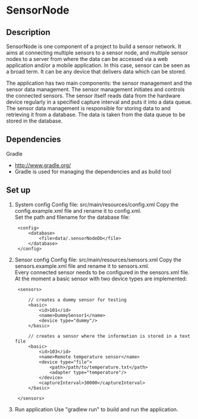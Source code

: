 SensorNode
==========

Description
-----------
SensorNode is one component of a project to build a sensor network. It aims at connecting multiple sensors to a sensor node, and multiple sensor nodes to a server from where the data can be accessed via a web application and/or a mobile application. In this case, sensor can be seen as a broad term. It can be any device that delivers data which can be stored.

The application has two main components: the sensor management and the sensor data management. 
The sensor management initiates and controls the connected sensors. The sensor itself reads data from the hardware device regularly in a specified capture interval and puts it into a data queue.
The sensor data management is responsible for storing data to and retrieving it from a database. The data is taken from the data queue to be stored in the database.


Dependencies
------------
Gradle
- http://www.gradle.org/
- Gradle is used for managing the dependencies and as build tool

Set up
------
1. System config
Config file: src/main/resources/config.xml
Copy the config.example.xml file and rename it to config.xml.  
Set the path and filename for the database file:

        <config>
            <database>
                <file>data/.sensorNodeDb</file>
            </database>
        </config>
  
2. Sensor config
Config file: src/main/resources/sensors.xml
Copy the sensors.example.xml file and rename it to sensors.xml.  
Every connected sensor needs to be configured in the sensors.xml file.
At the moment a basic sensor with two device types are implemented:

        <sensors>
            
            // creates a dummy sensor for testing
            <basic>
                <id>101</id>
                <name>DummySensor1</name>
                <device type="dummy"/>
            </basic>
        
            // creates a sensor where the information is stored in a text file
            <basic>
                <id>103</id>
                <name>Remote temperature sensor</name>
                <device type="file">
                    <path>/path/to/temperature.txt</path>
                    <adapter type="temperature"/>
                </device>
                <captureInterval>30000</captureInterval>
            </basic>
        
        </sensors>
		
3. Run application
Use "gradlew run" to build and run the application.
